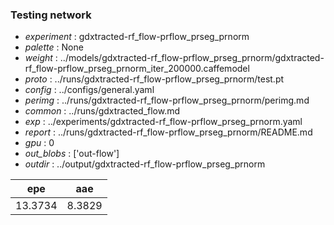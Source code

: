 ### Testing network
- *experiment* : gdxtracted-rf_flow-prflow_prseg_prnorm
- *palette* : None
- *weight* : ../models/gdxtracted-rf_flow-prflow_prseg_prnorm/gdxtracted-rf_flow-prflow_prseg_prnorm_iter_200000.caffemodel
- *proto* : ../runs/gdxtracted-rf_flow-prflow_prseg_prnorm/test.pt
- *config* : ../configs/general.yaml
- *perimg* : ../runs/gdxtracted-rf_flow-prflow_prseg_prnorm/perimg.md
- *common* : ../runs/gdxtracted_flow.md
- *exp* : ../experiments/gdxtracted-rf_flow-prflow_prseg_prnorm.yaml
- *report* : ../runs/gdxtracted-rf_flow-prflow_prseg_prnorm/README.md
- *gpu* : 0
- *out_blobs* : ['out-flow']
- *outdir* : ../output/gdxtracted-rf_flow-prflow_prseg_prnorm

epe | aae
--- | ---
13.3734 | 8.3829
